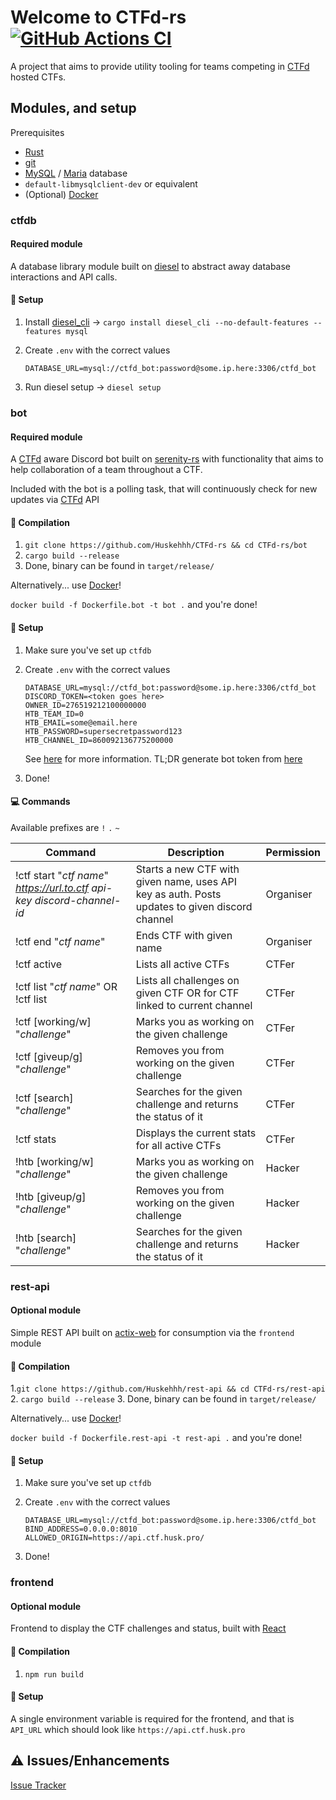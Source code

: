 # Welcome to CTFd-rs [![GitHub Actions CI](https://github.com/Huskehhh/CTFd-rs/actions/workflows/ci.yml/badge.svg)](https://github.com/Huskehhh/CTFd-rs/actions/workflows/ci.yml)

A project that aims to provide utility tooling for teams competing in [CTFd](https://github.com/CTFd/CTFd) hosted CTFs.

## Modules, and setup

Prerequisites

- [Rust](https://www.rust-lang.org/)
- [git](https://git-scm.com/)
- [MySQL](https://www.mysql.com/) / [Maria](https://mariadb.org/) database
- ``default-libmysqlclient-dev`` or equivalent
- (Optional) [Docker](https://www.docker.com/)

### ctfdb

#### Required module

A database library module built on [diesel](https://diesel.rs/) to abstract away database interactions and API calls.

#### 🧰 Setup

1. Install [diesel_cli](https://diesel.rs) -> ``cargo install diesel_cli --no-default-features --features mysql``
2. Create ``.env`` with the correct values

    ```.env
    DATABASE_URL=mysql://ctfd_bot:password@some.ip.here:3306/ctfd_bot
    ```

3. Run diesel setup -> ``diesel setup``

### bot

#### Required module

A [CTFd](https://github.com/CTFd/CTFd) aware Discord bot built on [serenity-rs](https://github.com/serenity-rs/serenity) with functionality that aims to help collaboration of a team throughout a CTF.

Included with the bot is a polling task, that will continuously check for new updates via [CTFd](https://github.com/CTFd/CTFd) API

#### 🔨 Compilation

1. ```git clone https://github.com/Huskehhh/CTFd-rs && cd CTFd-rs/bot```
2. ```cargo build --release```
3. Done, binary can be found in ``target/release/``

Alternatively... use [Docker](https://www.docker.com/)!

``docker build -f Dockerfile.bot -t bot .`` and you're done!

#### 🧰 Setup

1. Make sure you've set up ``ctfdb``
2. Create ``.env`` with the correct values

    ```.env
    DATABASE_URL=mysql://ctfd_bot:password@some.ip.here:3306/ctfd_bot
    DISCORD_TOKEN=<token goes here>
    OWNER_ID=276519212100000000
    HTB_TEAM_ID=0
    HTB_EMAIL=some@email.here
    HTB_PASSWORD=supersecretpassword123
    HTB_CHANNEL_ID=860092136775200000
    ```

   See [here](https://discord.com/developers/docs/topics/oauth2#bots) for more information.
   TL;DR generate bot token from [here](https://discord.com/developers/applications)

3. Done!

#### 💻 Commands

Available prefixes are ``!`` ``.`` ``~``

| Command                                                                     | Description                                                                                    | Permission |
| --------------------------------------------------------------------------- | ---------------------------------------------------------------------------------------------- | ---------- |
| !ctf start "*ctf name*" *https://url.to.ctf* *api-key* *discord-channel-id* | Starts a new CTF with given name, uses API key as auth. Posts updates to given discord channel | Organiser  |
| !ctf end "*ctf name*"                                                       | Ends CTF with given name                                                                       | Organiser  |
| !ctf active                                                                 | Lists all active CTFs                                                                          | CTFer      |
| !ctf list "*ctf name*" OR !ctf list                                         | Lists all challenges on given CTF OR for CTF linked to current channel                         | CTFer      |
| !ctf [working/w] "*challenge*"                                              | Marks you as working on the given challenge                                                    | CTFer      |
| !ctf [giveup/g] "*challenge*"                                               | Removes you from working on the given challenge                                                | CTFer      |
| !ctf [search] "*challenge*"                                                 | Searches for the given challenge and returns the status of it                                  | CTFer      |
| !ctf stats                                                                  | Displays the current stats for all active CTFs                                                 | CTFer      |
| !htb [working/w] "*challenge*"                                              | Marks you as working on the given challenge                                                    | Hacker     |
| !htb [giveup/g] "*challenge*"                                               | Removes you from working on the given challenge                                                | Hacker     |
| !htb [search] "*challenge*"                                                 | Searches for the given challenge and returns the status of it                                  | Hacker     |

### rest-api

#### Optional module

Simple REST API built on [actix-web](https://actix.rs/) for consumption via the ``frontend`` module

#### 🔨 Compilation

1.```git clone https://github.com/Huskehhh/rest-api && cd CTFd-rs/rest-api```
2. ```cargo build --release```
3. Done, binary can be found in ``target/release/``

Alternatively... use [Docker](https://www.docker.com/)!

``docker build -f Dockerfile.rest-api -t rest-api .`` and you're done!

#### 🧰 Setup

1. Make sure you've set up ``ctfdb``
2. Create ``.env`` with the correct values

    ```.env
    DATABASE_URL=mysql://ctfd_bot:password@some.ip.here:3306/ctfd_bot
    BIND_ADDRESS=0.0.0.0:8010
    ALLOWED_ORIGIN=https://api.ctf.husk.pro/
    ```

3. Done!

### frontend

#### Optional module

Frontend to display the CTF challenges and status, built with [React](https://reactjs.org/)

#### 🔨 Compilation

1. ``npm run build``

#### 🧰 Setup

A single environment variable is required for the frontend, and that is ``API_URL`` which should look like ``https://api.ctf.husk.pro``

## ⚠️ Issues/Enhancements

[Issue Tracker](https://github.com/Huskehhh/CTFd-rs/issues)
